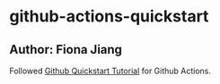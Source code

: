 # github-actions-quickstart
## Author: Fiona Jiang
Followed [Github Quickstart Tutorial](https://docs.github.com/en/actions/writing-workflows/quickstart) for Github Actions.
